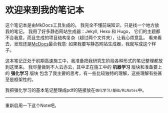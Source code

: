 # 欢迎来到我的笔记本

这个笔记本是由MkDocs工具生成的。
我完全不懂前端知识，只是找一个地方放我的笔记。
我用了好多静态网站生成器：Jekyll, Hexo 和 Hugo，
它们的主题都不合我意，而且生成的项目结构复杂（超过两个文件夹），让我心烦意乱。
看来看去，发现还是[McDocs](http://mkdocs.org)最合我意: 如果我要写静态网站生成器，我就写成这个样子。

这本笔记正处于前期高速施工中，我准备把我研究生阶段各种形式的笔记整理都放到这里来。
我尽量做到不人云亦云，其中正在施工中的 **机器学习** 版块和准备要上的 **强化学习** 版块
包含了我主要的思考，有一些比较独特的理解，这些理解有些甚至是框架性的。

我把强化学习的基本笔记整理成pdf的链接放在`强化学习/基础/RLNotes`中。

---

重新启用一下这个Note吧。
